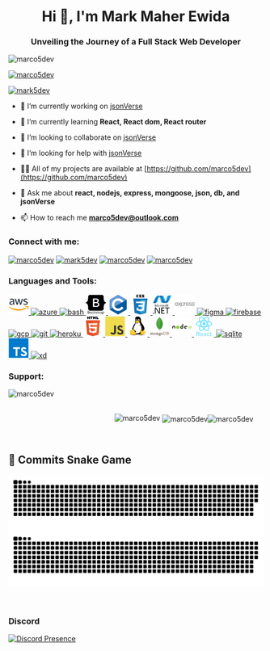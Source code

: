 <h1 align="center">Hi 👋, I'm Mark Maher Ewida</h1>
<h3 align="center">Unveiling the Journey of a Full Stack Web Developer</h3>

<p align="left"> <img src="https://komarev.com/ghpvc/?username=marco5dev&label=Profile%20views&color=0e75b6&style=flat" alt="marco5dev" /> </p>

<p align="left"> <a href="https://github.com/ryo-ma/github-profile-trophy"><img src="https://github-profile-trophy.vercel.app/?username=marco5dev" alt="marco5dev" /></a> </p>

<p align="left"> <a href="https://twitter.com/mark5dev" target="blank"><img src="https://img.shields.io/twitter/follow/mark5dev?logo=twitter&style=for-the-badge" alt="mark5dev" /></a> </p>

- 🔭 I’m currently working on [jsonVerse](https://github.com/marco5dev/jsonverse)

- 🌱 I’m currently learning **React, React dom, React router**

- 👯 I’m looking to collaborate on [jsonVerse](https://github.com/marco5dev/jsonverse)

- 🤝 I’m looking for help with [jsonVerse](https://github.com/marco5dev/jsonverse)

- 👨‍💻 All of my projects are available at [https://github.com/marco5dev](https://github.com/marco5dev)

- 💬 Ask me about **react, nodejs, express, mongoose, json, db, and jsonVerse**

- 📫 How to reach me **marco5dev@outlook.com**

<h3 align="left">Connect with me:</h3>
<p align="left">
<a href="https://dev.to/marco5dev" target="blank"><img align="center" src="https://raw.githubusercontent.com/rahuldkjain/github-profile-readme-generator/master/src/images/icons/Social/devto.svg" alt="marco5dev" height="30" width="40" /></a>
<a href="https://twitter.com/mark5dev" target="blank"><img align="center" src="https://raw.githubusercontent.com/rahuldkjain/github-profile-readme-generator/master/src/images/icons/Social/twitter.svg" alt="mark5dev" height="30" width="40" /></a>
<a href="https://fb.com/marco5dev" target="blank"><img align="center" src="https://raw.githubusercontent.com/rahuldkjain/github-profile-readme-generator/master/src/images/icons/Social/facebook.svg" alt="marco5dev" height="30" width="40" /></a>
<a href="https://instagram.com/marco5dev" target="blank"><img align="center" src="https://raw.githubusercontent.com/rahuldkjain/github-profile-readme-generator/master/src/images/icons/Social/instagram.svg" alt="marco5dev" height="30" width="40" /></a>
</p>

<h3 align="left">Languages and Tools:</h3>
<p align="left"> <a href="https://aws.amazon.com" target="_blank" rel="noreferrer"> <img src="https://raw.githubusercontent.com/devicons/devicon/master/icons/amazonwebservices/amazonwebservices-original-wordmark.svg" alt="aws" width="40" height="40"/> </a> <a href="https://azure.microsoft.com/en-in/" target="_blank" rel="noreferrer"> <img src="https://www.vectorlogo.zone/logos/microsoft_azure/microsoft_azure-icon.svg" alt="azure" width="40" height="40"/> </a> <a href="https://www.gnu.org/software/bash/" target="_blank" rel="noreferrer"> <img src="https://www.vectorlogo.zone/logos/gnu_bash/gnu_bash-icon.svg" alt="bash" width="40" height="40"/> </a> <a href="https://getbootstrap.com" target="_blank" rel="noreferrer"> <img src="https://raw.githubusercontent.com/devicons/devicon/master/icons/bootstrap/bootstrap-plain-wordmark.svg" alt="bootstrap" width="40" height="40"/> </a> <a href="https://www.cprogramming.com/" target="_blank" rel="noreferrer"> <img src="https://raw.githubusercontent.com/devicons/devicon/master/icons/c/c-original.svg" alt="c" width="40" height="40"/> </a> <a href="https://www.w3schools.com/css/" target="_blank" rel="noreferrer"> <img src="https://raw.githubusercontent.com/devicons/devicon/master/icons/css3/css3-original-wordmark.svg" alt="css3" width="40" height="40"/> </a> <a href="https://dotnet.microsoft.com/" target="_blank" rel="noreferrer"> <img src="https://raw.githubusercontent.com/devicons/devicon/master/icons/dot-net/dot-net-original-wordmark.svg" alt="dotnet" width="40" height="40"/> </a> <a href="https://expressjs.com" target="_blank" rel="noreferrer"> <img src="https://raw.githubusercontent.com/devicons/devicon/master/icons/express/express-original-wordmark.svg" alt="express" width="40" height="40"/> </a> <a href="https://www.figma.com/" target="_blank" rel="noreferrer"> <img src="https://www.vectorlogo.zone/logos/figma/figma-icon.svg" alt="figma" width="40" height="40"/> </a> <a href="https://firebase.google.com/" target="_blank" rel="noreferrer"> <img src="https://www.vectorlogo.zone/logos/firebase/firebase-icon.svg" alt="firebase" width="40" height="40"/> </a> <a href="https://cloud.google.com" target="_blank" rel="noreferrer"> <img src="https://www.vectorlogo.zone/logos/google_cloud/google_cloud-icon.svg" alt="gcp" width="40" height="40"/> </a> <a href="https://git-scm.com/" target="_blank" rel="noreferrer"> <img src="https://www.vectorlogo.zone/logos/git-scm/git-scm-icon.svg" alt="git" width="40" height="40"/> </a> <a href="https://heroku.com" target="_blank" rel="noreferrer"> <img src="https://www.vectorlogo.zone/logos/heroku/heroku-icon.svg" alt="heroku" width="40" height="40"/> </a> <a href="https://www.w3.org/html/" target="_blank" rel="noreferrer"> <img src="https://raw.githubusercontent.com/devicons/devicon/master/icons/html5/html5-original-wordmark.svg" alt="html5" width="40" height="40"/> </a> <a href="https://developer.mozilla.org/en-US/docs/Web/JavaScript" target="_blank" rel="noreferrer"> <img src="https://raw.githubusercontent.com/devicons/devicon/master/icons/javascript/javascript-original.svg" alt="javascript" width="40" height="40"/> </a> <a href="https://www.linux.org/" target="_blank" rel="noreferrer"> <img src="https://raw.githubusercontent.com/devicons/devicon/master/icons/linux/linux-original.svg" alt="linux" width="40" height="40"/> </a> <a href="https://www.mongodb.com/" target="_blank" rel="noreferrer"> <img src="https://raw.githubusercontent.com/devicons/devicon/master/icons/mongodb/mongodb-original-wordmark.svg" alt="mongodb" width="40" height="40"/> </a> <a href="https://nodejs.org" target="_blank" rel="noreferrer"> <img src="https://raw.githubusercontent.com/devicons/devicon/master/icons/nodejs/nodejs-original-wordmark.svg" alt="nodejs" width="40" height="40"/> </a> <a href="https://reactjs.org/" target="_blank" rel="noreferrer"> <img src="https://raw.githubusercontent.com/devicons/devicon/master/icons/react/react-original-wordmark.svg" alt="react" width="40" height="40"/> </a> <a href="https://www.sqlite.org/" target="_blank" rel="noreferrer"> <img src="https://www.vectorlogo.zone/logos/sqlite/sqlite-icon.svg" alt="sqlite" width="40" height="40"/> </a> <a href="https://www.typescriptlang.org/" target="_blank" rel="noreferrer"> <img src="https://raw.githubusercontent.com/devicons/devicon/master/icons/typescript/typescript-original.svg" alt="typescript" width="40" height="40"/> </a> <a href="https://www.adobe.com/products/xd.html" target="_blank" rel="noreferrer"> <img src="https://cdn.worldvectorlogo.com/logos/adobe-xd.svg" alt="xd" width="40" height="40"/> </a> </p>

<h3 align="left">Support:</h3>
<p><a href="https://www.buymeacoffee.com/marco5dev"> <img align="left" src="https://cdn.buymeacoffee.com/buttons/v2/default-yellow.png" height="50" width="210" alt="marco5dev" /></a></p><br><br>

<p><img align="left" src="https://github-readme-stats.vercel.app/api/top-langs?username=marco5dev&show_icons=true&locale=en&layout=compact&theme=dark" alt="marco5dev" />&nbsp;<img align="center" src="https://github-readme-stats.vercel.app/api?username=marco5dev&show_icons=true&locale=en&theme=dark" alt="marco5dev" /><img align="center" src="https://github-readme-streak-stats.herokuapp.com/?user=marco5dev&theme=dark&show_icons=true" alt="marco5dev" /></p>

<br>

## 🐍 Commits Snake Game

![github contribution grid snake animation](https://raw.githubusercontent.com/Marco5dev/Marco5dev/output/github-contribution-grid-snake-dark.svg#gh-dark-mode-only)![github contribution grid snake animation](https://raw.githubusercontent.com/Marco5dev/Marco5dev/output/github-contribution-grid-snake.svg#gh-light-mode-only)


<br>
<h3 align="left">Discord</h3>

[![Discord Presence](https://lanyard.cnrad.dev/api/966418622165704814)](https://discord.com/users/966418622165704814theme=dark&borderRadius=25px&animated=true&idleMessage=Mark%20Maher%20Full%20Stack%20Web%20Developer)
   
<br>
